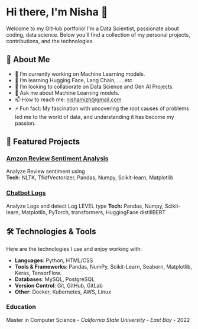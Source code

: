 # Hi there, I'm Nisha 👋

Welcome to my GitHub portfolio! I'm a Data Scientist, passionate about coding, data science. Below you'll find a collection of my personal projects, contributions, and the technologies.

## 🚀 About Me

- 🔭 I’m currently working on Machine Learning models.
- 🌱 I’m learning Hugging Face, Lang Chain, .....etc
- 👯 I’m looking to collaborate on Data Science and Gen AI Projects.
- 💬 Ask me about Machine Learning models.
- 📫 How to reach me: nishamizh@gmail.com
- ⚡ Fun fact: My fascination with uncovering the root causes of problems led me to the world of data, and understanding it has become my passion.

## 🚀 Featured Projects

### [Amzon Review Sentiment Analysis](https://github.com/nishamizh/ReviewAnalysis-Capstone2)
Analyze Review sentiment using  
**Tech:** NLTK, TfidfVectorizer, Pandas, Numpy, Scikit-learn, Matplotlib  

### [Chatbot Logs](https://github.com/nishamizh/chatbot_logs)
Analyze Logs and detect Log LEVEL type 
**Tech:** Pandas, Numpy, Scikit-learn, Matplotlib, PyTorch, transformers, HuggingFace distillBERT




## 🛠️ Technologies & Tools

Here are the technologies I use and enjoy working with:

- **Languages**: Python, HTML/CSS
- **Tools & Frameworks**: Pandas, NumPy, Scikit-Learn, Seaborn, Matplotlib, Keras, TensorFlow.
- **Databases**: MySQL, PostgreSQL
- **Version Control**: Git, GitHub, GitLab
- **Other**: Docker, Kubernetes, AWS, Linux

### Education
Master in Computer Science - <i>California State University - East Bay</i> - 2022
